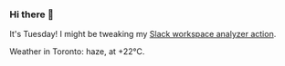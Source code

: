 ### Hi there :wave:

It's Tuesday! I might be tweaking my [Slack workspace analyzer action](https://github.com/bewuethr/slack-analyzer).

Weather in Toronto: haze, at +22°C.
